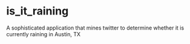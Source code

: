# is_it_raining
A sophisticated application that mines twitter to determine whether it is currently raining in Austin, TX
